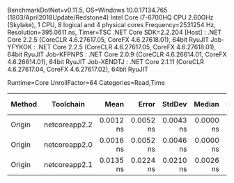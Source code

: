 
BenchmarkDotNet=v0.11.5, OS=Windows 10.0.17134.765 (1803/April2018Update/Redstone4)
Intel Core i7-6700HQ CPU 2.60GHz (Skylake), 1 CPU, 8 logical and 4 physical cores
Frequency=2531254 Hz, Resolution=395.0611 ns, Timer=TSC
.NET Core SDK=2.2.204
  [Host]     : .NET Core 2.2.5 (CoreCLR 4.6.27617.05, CoreFX 4.6.27618.01), 64bit RyuJIT
  Job-YFYKOK : .NET Core 2.2.5 (CoreCLR 4.6.27617.05, CoreFX 4.6.27618.01), 64bit RyuJIT
  Job-KFPNPS : .NET Core 2.0.9 (CoreCLR 4.6.26614.01, CoreFX 4.6.26614.01), 64bit RyuJIT
  Job-XENDTJ : .NET Core 2.1.11 (CoreCLR 4.6.27617.04, CoreFX 4.6.27617.02), 64bit RyuJIT

Runtime=Core  UnrollFactor=64  Categories=Read,Time  

 Method |     Toolchain |      Mean |     Error |    StdDev |    Median |    Min |       Max | Ratio | RatioSD | Rank | Gen 0 | Gen 1 | Gen 2 | Allocated |
------- |-------------- |----------:|----------:|----------:|----------:|-------:|----------:|------:|--------:|-----:|------:|------:|------:|----------:|
 Origin | netcoreapp2.2 | 0.0012 ns | 0.0052 ns | 0.0043 ns | 0.0000 ns | 0.0 ns | 0.0156 ns |     ? |       ? |    1 |     - |     - |     - |         - |
 Origin | netcoreapp2.0 | 0.0016 ns | 0.0052 ns | 0.0046 ns | 0.0000 ns | 0.0 ns | 0.0165 ns |     ? |       ? |    1 |     - |     - |     - |         - |
 Origin | netcoreapp2.1 | 0.0135 ns | 0.0224 ns | 0.0210 ns | 0.0026 ns | 0.0 ns | 0.0633 ns |     ? |       ? |    1 |     - |     - |     - |         - |
